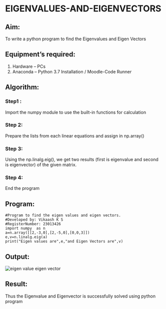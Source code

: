 # EIGENVALUES-AND-EIGENVECTORS
## Aim:
To write a python program to find the Eigenvalues and Eigen Vectors
## Equipment’s required:
1. 	Hardware – PCs
2. 	Anaconda – Python 3.7 Installation / Moodle-Code Runner
## Algorithm:
### Step1 : 
Import the numpy module to use the built-in functions for calculation
### Step 2: 
Prepare the lists from each linear equations and assign in np.array()
### Step 3: 
Using the np.linalg.eig(),  we get two results (first is eigenvalue and second is eigenvector) of the given matrix.
### Step 4: 
End the program
## Program:
~~~
#Program to find the eigen values and eigen vectors.
#Developed by: Vikaash K S
#RegisterNumber: 23013426
import numpy  as n
a=n.array([[2,-3,0],[2,-5,0],[0,0,3]])
e,v=n.linalg.eig(a)
print("Eigen values are",e,"and Eigen Vectors are",v)
~~~
## Output:
![eigen value eigen vector](https://github.com/Vikaash19/EIGENVALUES-AND-EIGENVECTORS/assets/148514589/d71165c7-7970-4b3c-bae0-d8328905b443)

## Result:
Thus the Eigenvalue and Eigenvector is successfully solved using python program
